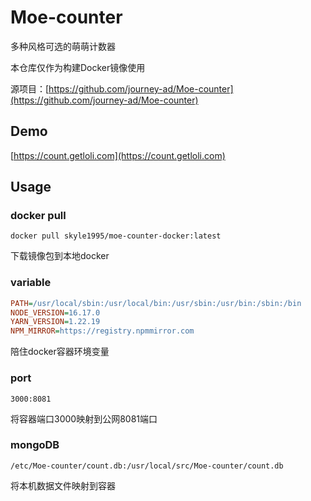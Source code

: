 # Moe-counter

多种风格可选的萌萌计数器

本仓库仅作为构建Docker镜像使用

源项目：[https://github.com/journey-ad/Moe-counter](https://github.com/journey-ad/Moe-counter)

## Demo
[https://count.getloli.com](https://count.getloli.com)

## Usage

### docker pull

```shell
docker pull skyle1995/moe-counter-docker:latest
```
下载镜像包到本地docker

### variable
```ini
PATH=/usr/local/sbin:/usr/local/bin:/usr/sbin:/usr/bin:/sbin:/bin
NODE_VERSION=16.17.0
YARN_VERSION=1.22.19
NPM_MIRROR=https://registry.npmmirror.com
```
陪住docker容器环境变量

### port
```text
3000:8081
```
将容器端口3000映射到公网8081端口

### mongoDB
```text
/etc/Moe-counter/count.db:/usr/local/src/Moe-counter/count.db
```
将本机数据文件映射到容器
